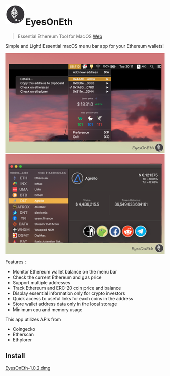 <img align="left" width="64" height="64" src="EyesOnEth/Assets.xcassets/AppIcon.appiconset/64x64.png">

# EyesOnEth

> Essential Ethereum Tool for MacOS [Web](https://eyesonethweb.gtsb.io/about)  

Simple and Light!
Essential macOS menu bar app for your Ethereum wallets! 

<img src="screen1.jpg" width="998">
<img src="screen2.jpg" width="998">

Features : 
- Monitor Ethereum wallet balance on the menu bar 
- Check the current Ethereum and gas price
- Support multiple addresses 
- Track Ethereum and ERC-20 coin price and balance 
- Display essential information only for crypto investors
- Quick access to useful links for each coins in the address
- Store wallet address data only in the local storage
- Minimum cpu and memory usage

This app utilizes APIs from
- Coingecko
- Etherscan
- Ethplorer

## Install
 
[EyesOnEth-1.0.2.dmg](https://github.com/felixinjapan/EyesOnEth/raw/main/EyesOnEth-1.0.2.dmg)

